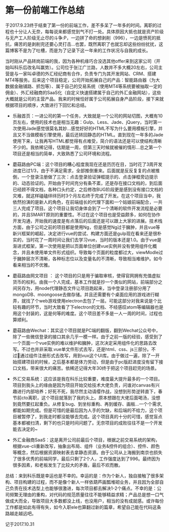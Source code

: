 # 第一份前端工作总结

于2017.9.23终于结束了第一份的前端工作，差不多呆了一年多的时间。离职的过程也十分让人无奈，每每说来都感觉到气不打一处。具体原因大抵也就是资产阶级与无产工人阶级无止尽的斗争:P，一边拼了命的想剥削（996），一边是愤死的抵抗，痛苦的是剥削完还要心灵打击...也罢，既然离职了也就忘却这些纷纷扰扰，这篇博客不是为了吐槽，而是为了记录下这一年来的工作状况与自我的成长。

当时刚从产品转岗前端的我，因为各种机缘巧合没选其他offer来到这家公司（开始叫科乐后改名叫赢势）。公司位于张江广兰路，人数并不多大概20左右，公司主营是与一家叫卓德的外汇经纪商有合作，负责专门为其开发网站、CRM、搭建MT4等服务。后来这个项目稳定，公司开始拓展自己的产品：智能路由器（为大数据金融铺路、抓包等）、属于自己的交易系统（使用MT4等系统要被抽取一定的佣金）、外汇经融商的SaaS化（自定义快速搭建属于自己的外汇金融网站），这些大概就是公司的主营产品。我来的时候恰好属于公司拓展自身产品阶段，接下来就根据项目的顺序，大致进行下回忆和总结。

- 乐融首页：一进公司的第一个任务，大致就是一个公司的网站切图，大概有10页左右，使用的技术也是相当无趣：Gulp、Less、Jade、jQuery，当时第一次使用Jade感觉很莫名其妙...感觉好好的HTML不写为什么要用模板引擎，并且又不当做模板引擎使用，最后还转回静态的HTML。直到现在一年多的Jade使用下来，让我再写HTML都觉得有点难受，简介的语法还是可以使结构清晰不少的。我依稀记得，估期是一周，但第三天时候就被催的情形...总之第一个项目还是相当的简单，大致熟悉了公司环境和流程。

- 蘑菇路由PC端：这个项目的糟心程度我现在还是历历在目，当时花了3周开发进度已过1/3，由于不满足需求，全部推倒重来。后面就是反反复复的点被推倒，一个登录注册做了三次：点击登录验证弹框提示的、点击弹框旁边提示的、动态验证的。开始由于时间充分有条不紊，还是存在接口文档的，到后面已经顾不得文档，各种口头约定，之后修改BUG阶段更是感到没有接口文档的灾难，就这样磕磕绊绊历时3个月左右终于完成了开发。在这个项目当中，我依然扮演的是新人的角色，在前端组长的代理下面和一个姑娘前端配合，一共三人完成了项目。这个项目让我切身体会到了一个清晰的软件开发流程是必要的，并且SMART原则的重要性。不过在这个项目也是受益颇多，如何在协作开发沟通，开始我的速度是有点落后的后面还是可以跟上大家的进展。技术栈方面，由于公司之前的项目都是使用Ng，但是感觉Ng过于臃肿，并且vue等新兴框架的崛起，决定进行vue的尝试、构建方面还是gulp现在看来还是很朴实的，当时花了一周时间让我们去学习vue，当时的版本还是1.0。由于vue是渐进式框架，第一次使用是把以页面单位创建vue实例并没有使用组件化概念，并且未使用单文件形式组织。导致每个页面的粒度都过大，viewModle过于臃肿层次不清晰，各种标志位以及变量名的不清晰，导致相当难维护。如今看来相当的不优雅。
- 蘑菇路由网文项目 ： 这个项目的只是用于骗取审核，使得官网拥有充值虚拟货币的权利。由我一个人完成，基本工作就是抄一个类似的网站，前端部分之间另存为，用node代理静态文件让项目跑起来，当中登录注册部分用了mongoDB、moongoose去做存储。并且还需要有个桌面应用的游戏进行糊弄，就找了个web游戏使用electron去包了一层。可能这部分对我来说是个比较有趣的环节，当时大致看了下electron的文档、不经感叹atom等编辑器也是用这个封装的，这是何等的难度。这个项目差不多是一人一周的时间，过程也算顺利。
- 蘑菇路由Wechat：其实这个项目就是PC端的翻版，翻到Wechat公众号中，除了一些微信登录的接口其余几乎一模一样。由于之前一版的经验，感受到了一个页面一个vue实例的难以维护和臃肿，这次决定采用组件化的思路去改写。不过也并非采取.vue单文件形式去写，还是html、css、js三部分。不过通过组件注册形式去改写，用到vux这个UI库。由于做过一遍，除了一开始搭建项目的时候，之后基本都是体力劳动，但是由于pc版赶进度没有留下接口文档，带来很大的痛苦。依稀还记得大年30终于把这个项目赶完的场景。
- 外汇交易系统：这应该是我在科乐比较重要，难度最大提升最多的一个项目。项目到我头上的缘由是因为项目开始交给技术大佬负责，问谁对canvas有兴趣进行内部培养；好死不死，我尽然主动请缨作战，没想到形势逆转直下，春节前cto离职，这个项目就落到了我的头上。原本想跟在大佬后面喝汤，没想到竟然要扛起重负。从修复bug、到坐标重构、再到缓存、画板...一个个需求,都能如期完成。但是可惜的是最后因为人手的欠缺，和后端的不给力，这个项目被暂停了，到我走时都没能够去完成。这个项目真的十分的可惜，感觉盲点基本都被扫清，剩下的也只是时间问题了。无奈项目的成败往往不是一个开发能去决定的~
- 外汇金融商SaaS：这是离开公司前最后个项目，根据之前交易系统的架构，根据vue-cli重新改写，抽象出布局、组件（业务&控件的组合）、控件、颜色等概念，然后根据资源映射表去拿静态资源。由于公司从上海搬到南京也损失了很多优秀的前端同学，最后只剩了2个人，工作强度达到了996。最终因为很多因素，和老板发生了比较大的矛盾，最后不欢而散。

总结：来到科乐既是幸运也是不幸的。幸运的是：作为个新人，独自接触了很多架构、项目构建的过程，而不是像个新人一样依葫芦画瓢堆砌业务，并且因为全部自己负责在技术选型上也能够很激进，每次项目都去解决1-2个痛点。不幸的是：公司频繁无理由的重构，对代码的规范质量往往不能够精益求精；产品总是想一口气做成大而全，导致项目大多数都没上线，也没用户，相当的没有成就感。或许每份工作都是如此有得有失，如今入职ele也算翻过新的篇章，希望自己能在代码这条路越走越远吧。

记于2017.10.31
